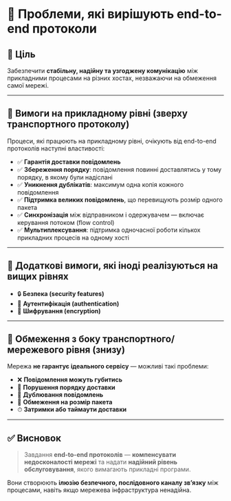 # 🧩 Проблеми, які вирішують end-to-end протоколи

## 🎯 Ціль

Забезпечити **стабільну, надійну та узгоджену комунікацію** між прикладними процесами на різних хостах, незважаючи на обмеження самої мережі.

---

## 🔼 Вимоги на прикладному рівні (зверху транспортного протоколу)

Процеси, які працюють на прикладному рівні, очікують від end-to-end протоколів наступні властивості:

- ✅ **Гарантія доставки повідомлень**
- ✅ **Збереження порядку**: повідомлення повинні доставлятись у тому порядку, в якому були надіслані
- ✅ **Уникнення дублікатів**: максимум одна копія кожного повідомлення
- ✅ **Підтримка великих повідомлень**, що перевищують розмір одного пакета
- ✅ **Синхронізація** між відправником і одержувачем — включає керування потоком (flow control)
- ✅ **Мультиплексування**: підтримка одночасної роботи кількох прикладних процесів на одному хості

---

## 🔐 Додаткові вимоги, які іноді реалізуються на вищих рівнях

- 🔒 **Безпека (security features)**
- 🧾 **Аутентифікація (authentication)**
- 🔐 **Шифрування (encryption)**

---

## 🔽 Обмеження з боку транспортного/мережевого рівня (знизу)

Мережа **не гарантує ідеального сервісу** — можливі такі проблеми:

- ❌ **Повідомлення можуть губитись**
- 🔀 **Порушення порядку доставки**
- 🧯 **Дублювання повідомлень**
- 📏 **Обмеження на розмір пакета**
- ⏱ **Затримки або таймаути доставки**

---

## ✅ Висновок

> Завдання **end-to-end протоколів** — **компенсувати недосконалості мережі** та надати **надійний рівень обслуговування**, якого вимагають прикладні програми.

Вони створюють **ілюзію безпечного, послідовного каналу зв’язку** між процесами, навіть якщо мережева інфраструктура ненадійна.